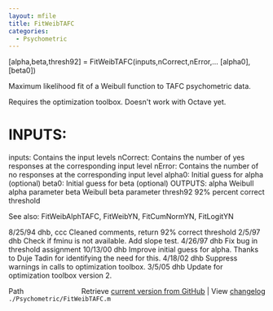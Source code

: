 ```yaml
---
layout: mfile
title: FitWeibTAFC
categories:
  - Psychometric
---
```


 \[alpha,beta,thresh92\] = FitWeibTAFC\(inputs,nCorrect,nError,...
      \[alpha0\],\[beta0\]\)

 Maximum likelihood fit of a Weibull function to TAFC psychometric data.

 Requires the optimization toolbox. Doesn't work with Octave yet.

#  INPUTS:
   inputs:   Contains the input levels
   nCorrect: Contains the number of yes responses at
             the corresponding input level
   nError:   Contains the number of no responses at
             the corresponding input level
  alpha0:    Initial guess for alpha \(optional\)
  beta0:     Initial guess for beta \(optional\)
 OUTPUTS:
  alpha      Weibull alpha parameter
  beta       Weibull beta parameter
  thresh92   92% percent correct threshold

 See also: FitWeibAlphTAFC, FitWeibYN, FitCumNormYN, FitLogitYN

 8/25/94   dhb, ccc    Cleaned comments, return 92% correct threshold
 2/5/97    dhb         Check if fminu is not available.
                       Add slope test.
 4/26/97   dhb         Fix bug in threshold assignment
 10/13/00  dhb         Improve initial guess for alpha.  Thanks to Duje Tadin
                       for identifying the need for this.
 4/18/02   dhb         Suppress warnings in calls to optimization toolbox.
 3/5/05    dhb         Update for optimization toolbox version 2.


<div class="code_header" style="text-align:right;">
  <span style="float:left;">Path&nbsp;&nbsp;</span> <span class="counter">Retrieve <a href=
  "https://raw.github.com/Psychtoolbox-3/Psychtoolbox-3/beta/./Psychometric/FitWeibTAFC.m">current version from GitHub</a> | View <a href=
  "https://github.com/Psychtoolbox-3/Psychtoolbox-3/commits/beta/./Psychometric/FitWeibTAFC.m">changelog</a></span>
</div>
<div class="code">
  <code>./Psychometric/FitWeibTAFC.m</code>
</div>
